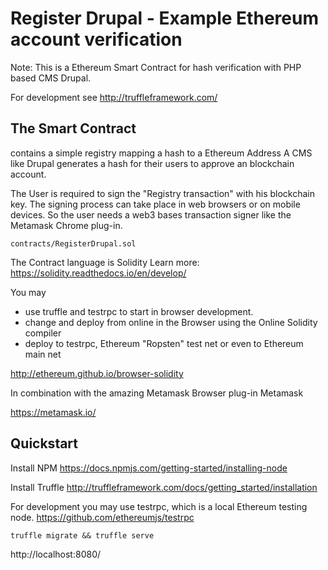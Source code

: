 # Register Drupal - Example Ethereum account verification

Note:
This is a Ethereum Smart Contract for hash verification with PHP based CMS Drupal.

For development see
http://truffleframework.com/


## The Smart Contract
contains a simple registry mapping a hash to a Ethereum Address
A CMS like Drupal generates a hash for their users to approve an blockchain account.

The User is required to sign the "Registry transaction" with his blockchain key.
The signing process can take place in web browsers or on mobile devices.
So the user needs a web3 bases transaction signer like the Metamask Chrome plug-in. 

```
contracts/RegisterDrupal.sol
```
The Contract language is Solidity
Learn more: https://solidity.readthedocs.io/en/develop/


You may

* use truffle and testrpc to start in browser development.
* change and deploy from online in the Browser using the Online Solidity compiler
* deploy to  testrpc, Ethereum "Ropsten" test net or even to Ethereum main net



http://ethereum.github.io/browser-solidity

In combination with the amazing Metamask Browser plug-in Metamask

https://metamask.io/





## Quickstart

Install NPM
https://docs.npmjs.com/getting-started/installing-node

Install Truffle
http://truffleframework.com/docs/getting_started/installation

For development you may use testrpc, which is a local Ethereum testing node.
https://github.com/ethereumjs/testrpc


```
truffle migrate && truffle serve
```

http://localhost:8080/
